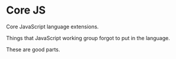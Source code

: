 Core JS
=======

Core JavaScript language extensions.

Things that JavaScript working group forgot to put in the language.

These are good parts.
